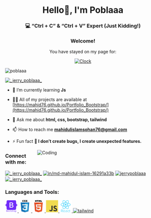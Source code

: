 <h1 align="center">Hello👋, I'm Poblaaa</h1>
<h3 align="center">💻 “Ctrl + C” & “Ctrl + V” Expert (Just Kidding!)</h3>
<h3 align="center">
Welcome!
</h3>

<p align="center">
You have stayed on my page for:
</p>

<p align="center">
<a href="https://github.com/tomchen/animated-svg-clock" title="Animated SVG clock"><img src="https://github.com/tomchen/animated-svg-clock/raw/master/clock.svg" alt="Clock" width="200px" height="200px"></a>
</p>

<p align="left"> <img src="https://komarev.com/ghpvc/?username=poblaaa&label=Profile%20views&color=0e75b6&style=flat" alt="poblaaa" /> </p>

<p align="left"> <a href="https://twitter.com/_jerry_poblaaa_" target="blank"><img src="https://img.shields.io/twitter/follow/_jerry_poblaaa_?logo=twitter&style=for-the-badge" alt="_jerry_poblaaa_" /></a> </p>

- 🌱 I’m currently learning **Js**

- 👨‍💻 All of my projects are available at [https://mahid76.github.io/Portfolio_Bootstrap/](https://mahid76.github.io/Portfolio_Bootstrap/)

- 💬 Ask me about **html, css, bootstrap, tailwind**

- 📫 How to reach me **mahidulislamsohan76@gmail.com**

- ⚡ Fun fact **🐛 I don’t create bugs, I create unexpected features.**
<img align="right" alt="Coding" width="400" src="https://media.tenor.com/rePDfDWO3XoAAAAd/hacking.gif">
<h3 align="left">Connect with me:</h3>
 <p align="left">
<a href="https://twitter.com/_jerry_poblaaa_" target="blank"><img align="center" src="https://raw.githubusercontent.com/rahuldkjain/github-profile-readme-generator/master/src/images/icons/Social/twitter.svg" alt="_jerry_poblaaa_" height="30" width="40" /></a>
<a href="https://linkedin.com/in/in/md-mahidul-islam-16291a33b" target="blank"><img align="center" src="https://raw.githubusercontent.com/rahuldkjain/github-profile-readme-generator/master/src/images/icons/Social/linked-in-alt.svg" alt="in/md-mahidul-islam-16291a33b" height="30" width="40" /></a>
<a href="https://fb.com/jerrypoblaaa" target="blank"><img align="center" src="https://raw.githubusercontent.com/rahuldkjain/github-profile-readme-generator/master/src/images/icons/Social/facebook.svg" alt="jerrypoblaaa" height="30" width="40" /></a>
<a href="https://instagram.com/_jerry_poblaaa_" target="blank"><img align="center" src="https://raw.githubusercontent.com/rahuldkjain/github-profile-readme-generator/master/src/images/icons/Social/instagram.svg" alt="_jerry_poblaaa_" height="30" width="40" /></a>
</p>
<h3 align="left">Languages and Tools:</h3>
<p align="left"> <a href="https://getbootstrap.com" target="_blank" rel="noreferrer"> <img src="https://raw.githubusercontent.com/devicons/devicon/master/icons/bootstrap/bootstrap-plain-wordmark.svg" alt="bootstrap" width="40" height="40"/> </a> <a href="https://www.w3schools.com/css/" target="_blank" rel="noreferrer"> <img src="https://raw.githubusercontent.com/devicons/devicon/master/icons/css3/css3-original-wordmark.svg" alt="css3" width="40" height="40"/> </a> <a href="https://www.w3.org/html/" target="_blank" rel="noreferrer"> <img src="https://raw.githubusercontent.com/devicons/devicon/master/icons/html5/html5-original-wordmark.svg" alt="html5" width="40" height="40"/> </a> <a href="https://developer.mozilla.org/en-US/docs/Web/JavaScript" target="_blank" rel="noreferrer"> <img src="https://raw.githubusercontent.com/devicons/devicon/master/icons/javascript/javascript-original.svg" alt="javascript" width="40" height="40"/> </a> <a href="https://reactjs.org/" target="_blank" rel="noreferrer"> <img src="https://raw.githubusercontent.com/devicons/devicon/master/icons/react/react-original-wordmark.svg" alt="react" width="40" height="40"/> </a> <a href="https://tailwindcss.com/" target="_blank" rel="noreferrer"> <img src="https://www.vectorlogo.zone/logos/tailwindcss/tailwindcss-icon.svg" alt="tailwind" width="40" height="40"/> </a> </p>


<!--<p>&nbsp;<img align="center" src="https://github-readme-stats.vercel.app/api?username=poblaaa&show_icons=true&locale=en" alt="poblaaa" /></p> -->


<!--<p><img align="center" height="250px" src="https://i.ibb.co.com/ry3pMb2/poblaaalogo.png" alt="poblaaa" /></p> -->


